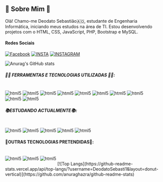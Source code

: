 ## 👾 Sobre Mim 👾

Olá! Chamo-me Deodato Sebastião🇦🇴, estudante de Engenharia Informática, iniciando meus estudos na área de TI. Estou desenvolvendo projetos com o HTML, CSS, JavaScript, PHP, Bootstrap e MySQL.

#### Redes Sociais
 [![Facebook](https://img.shields.io/badge/Facebook-1877F2?style=for-the-badge&logo=facebook&logoColor=white)](https://web.facebook.com/deodato.sebastiao)
[![INSTA](https://img.shields.io/badge/LinkedIn-0077B5?style=for-the-badge&logo=linkedin&logoColor=white)](https://www.linkedin.com/in/deodato-sebasti%C3%A3o-luzayadio-594050252/)
[![INSTAGRAM](https://img.shields.io/badge/Instagram-E4405F?style=for-the-badge&logo=instagram&logoColor=white)](https://www.instagram.com/deodatosebastiao765/)

![Anurag's GitHub stats](https://github-readme-stats.vercel.app/api?username=DeodatoSebasti1&show_icons=true&theme=dracula)
##### 👨‍💻 FERRAMENTAS E TECNOLOGIAS UTILIZADAS 👨‍💻:

<div style="display: inline-block"> <br/>
    <img align="center" alt="html5" src="https://img.shields.io/badge/HTML5-E34F26?style=for-the-badge&logo=html5&logoColor=white">
    <img align="center" alt="html5" src="https://img.shields.io/badge/JavaScript-323330?style=for-the-badge&logo=javascript&logoColor=F7DF1E">
    <img align="center" alt="html5" src="https://img.shields.io/badge/CSS3-1572B6?style=for-the-badge&logo=css3&logoColor=white">
    <img align="center" alt="html5" src="https://img.shields.io/badge/PHP-777BB4?style=for-the-badge&logo=php&logoColor=white">
    <img align="center" alt="html5" src="https://img.shields.io/badge/Bootstrap-563D7C?style=for-the-badge&logo=bootstrap&logoColor=white">
    <img align="center" alt="html5" src="https://img.shields.io/badge/MySQL-005C84?style=for-the-badge&logo=mysql&logoColor=white">
    <img align="center" alt="html5" src="https://img.shields.io/badge/Canva-%2300C4CC.svg?&style=for-the-badge&logo=Canva&logoColor=white">
    <img align="center" alt="html5" src="https://img.shields.io/badge/Figma-F24E1E?style=for-the-badge&logo=figma&logoColor=white">
    <img align="center" alt="html5" src="https://img.shields.io/badge/Adobe%20Photoshop-31A8FF?style=for-the-badge&logo=Adobe%20Photoshop&logoColor=black">
    <img align="center" alt="html5" src="https://img.shields.io/badge/Visual_Studio_Code-0078D4?style=for-the-badge&logo=visual%20studio%20code&logoColor=white">

 
</div>


##### 📚ESTUDANDO ACTUALMENTE📚:

<div style="display: inline-block"> <br/> 
    <img align="center" alt="html5" src="https://img.shields.io/badge/Wordpress-21759B?style=for-the-badge&logo=wordpress&logoColor=white">
    <img align="center" alt="html5" src="https://img.shields.io/badge/Sass-CC6699?style=for-the-badge&logo=sass&logoColor=white">
    <img align="center" alt="html5" src="https://img.shields.io/badge/React-20232A?style=for-the-badge&logo=react&logoColor=61DAFB">
    <img align="center" alt="html5" src="https://img.shields.io/badge/Tailwind_CSS-38B2AC?style=for-the-badge&logo=tailwind-css&logoColor=white">
    <img align="center" alt="html5" src="https://img.shields.io/badge/jQuery-0769AD?style=for-the-badge&logo=jquery&logoColor=white">
 
</div>

#### 📘OUTRAS TECNOLOGIAS PRETENDIDAS📘:

<div style="display: inline-block"> <br/> 
    <img align="center" alt="html5" src="https://img.shields.io/badge/Laravel-FF2D20?style=for-the-badge&logo=laravel&logoColor=white">
    <img align="center" alt="html5" src="https://img.shields.io/badge/Node.js-43853D?style=for-the-badge&logo=node.js&logoColor=white">
    <img align="center" alt="html5" src="https://img.shields.io/badge/Angular-DD0031?style=for-the-badge&logo=angular&logoColor=white"> <br/><br/>

 
</div>
[![Top Langs](https://github-readme-stats.vercel.app/api/top-langs/?username=DeodatoSebasti1&layout=donut-vertical)](https://github.com/anuraghazra/github-readme-stats)


